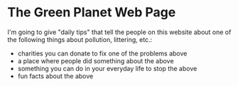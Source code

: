 # The Green Planet Web Page
I'm going to give "daily tips" that tell the people on this website about one of the following things about pollution, littering, etc.:

* charities you can donate to fix one of the problems above
* a place where people did something about the above
* something you can do in your everyday life to stop the above
* fun facts about the above
